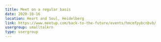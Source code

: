 ```yaml
---
title: Meet on a regular basis
date: 2020-10-16
location: Heart and Soul, Heidelberg
link: https://www.meetup.com/back-to-the-future/events/hmcmfpybcnbvb/
usergroup: smalltalkrn
type: usergroup
---
```

